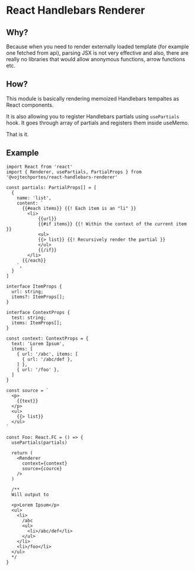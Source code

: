 # React Handlebars Renderer

## Why?

Because when you need to render externally loaded template (for example one fetched from api), parsing JSX is not very effective and also, there are really no libraries that would allow anonymous functions, arrow functions etc.

## How?

This module is basically rendering memoized Handlebars tempaltes as React components.

It is also allowing you to register Handlebars partials using `usePartials` hook.
It goes through array of partials and registers them inside useMemo.

That is it.

## Example

```
import React from 'react'
import { Renderer, usePartials, PartialProps } from '@vojtechportes/react-handlebars-renderer'

const partials: PartialProps[] = [
  {
    name: 'list',
    content: `
      {{#each items}} {{! Each item is an "li" }}
        <li>
            {{url}}
            {{#if items}} {{! Within the context of the current item }}
            <ul>
            {{> list}} {{! Recursively render the partial }}
            </ul>
            {{/if}}
        </li>
      {{/each}}
    `,
  }
]

interface ItemProps {
  url: string;
  items?: ItemProps[];
}

interface ContextProps {
  test: string;
  items: ItemProps[];
}

const context: ContextProps = {
  text: 'Lorem Ipsum',
  items: [
    { url: '/abc', items: [
      { url: '/abc/def },
    ] },
    { url: '/foo' },
  ]
}

const source = `
  <p>
    {{text}}
  </p>
  <ul>
    {{> list}}
  </ul>
`

const Foo: React.FC = () => {
  usePartials(partials)

  return (
    <Renderer
      context={context}
      source={cource}
    />
  )

  /**
  Will output to

  <p>Lorem Ipsum</p>
  <ul>
    <li>
      /abc
      <ul>
        <li>/abc/def</li>
      </ul>
    </li>
    <li>/foo</li>
  </ul>
  */
}
```
